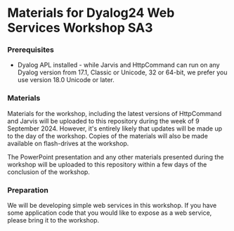 # Materials for Dyalog24 Web Services Workshop SA3

### Prerequisites
* Dyalog APL installed - while Jarvis and HttpCommand can run on any Dyalog version from 17.1, Classic or Unicode, 32 or 64-bit, we prefer you use version 18.0 Unicode or later.

### Materials
Materials for the workshop, including the latest versions of HttpCommand and Jarvis will be uploaded to this repository during the week of 9 September 2024. However, it's entirely likely that updates will be made up to the day of the workshop. Copies of the materials will also be made available on flash-drives at the workshop.

The PowerPoint presentation and any other materials presented during the workshop will be uploaded to this repository within a few days of the conclusion of the workshop.

### Preparation
We will be developing simple web services in this workshop. If you have some application code that you would like to expose as a web service, please bring it to the workshop.
